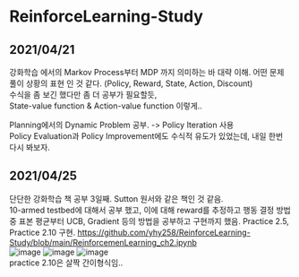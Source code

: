 # ReinforceLearning-Study  

## 2021/04/21
강화학습 에서의 Markov Process부터 MDP 까지 의미하는 바 대략 이해. 어떤 문제 풀이 상황의 표현 인 것 같다. (Policy, Reward, State, Action, Discount)  
수식을 좀 보긴 했다만 좀 더 공부가 필요할듯,  
State-value function & Action-value function 이렇게..  

Planning에서의 Dynamic Problem 공부. -> Policy Iteration 사용  
Policy Evaluation과 Policy Improvement에도 수식적 유도가 있었는데, 내일 한번 다시 봐보자.  

  
## 2021/04/25  
단단한 강화학습 책 공부 3일째. Sutton 원서와 같은 책인 것 같음.  
10-armed testbed에 대해서 공부 했고, 이에 대해 reward를 추정하고 행동 결정 방법 중 표본 평균부터 UCB, Gradient 등의 방법을 공부하고 구현까지 했음.
Practice 2.5, Practice 2.10 구현. https://github.com/yhy258/ReinforceLearning-Study/blob/main/ReinforcemenLearning_ch2.ipynb  
![image](https://user-images.githubusercontent.com/33916246/115985405-b0129100-a5e6-11eb-91cd-03cf737031bc.png)
![image](https://user-images.githubusercontent.com/33916246/115985406-b274eb00-a5e6-11eb-9b92-f442069b635a.png)
![image](https://user-images.githubusercontent.com/33916246/115985407-b4d74500-a5e6-11eb-9316-1cbf43dd4147.png)  
practice 2.10은 살짝 간이형식임..  


